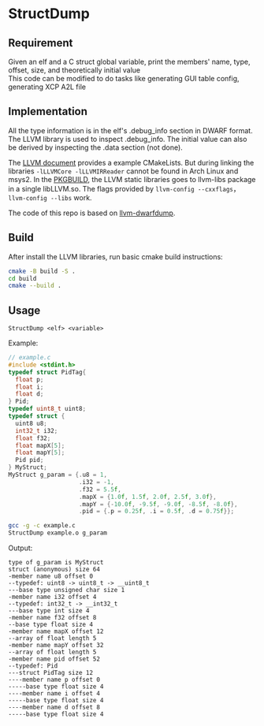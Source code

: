# StructDump

## Requirement

Given an elf and a C struct global variable, print the members' name, type, offset, size, and theoretically initial value\
This code can be modified to do tasks like generating GUI table config, generating XCP A2L file

## Implementation

All the type information is in the elf's .debug_info section in DWARF format. The LLVM library is used to inspect .debug_info. The initial value can also be derived by inspecting the .data section (not done).

The [LLVM document](https://llvm.org/docs/CMake.html#embedding-llvm-in-your-project) provides a example CMakeLists. But during linking the libraries `-lLLVMCore -lLLVMIRReader` cannot be found in Arch Linux and msys2. In the [PKGBUILD](<https://gitlab.archlinux.org/archlinux/packaging/packages/llvm>), the LLVM static libraries goes to llvm-libs package in a single libLLVM.so. The flags provided by `llvm-config --cxxflags`，`llvm-config --libs` work.

The code of this repo is based on [llvm-dwarfdump](https://github.com/llvm/llvm-project/tree/main/llvm/tools/llvm-dwarfdump).

## Build

After install the LLVM libraries, run basic cmake build instructions:

```sh
cmake -B build -S .
cd build
cmake --build .
```

## Usage

`StructDump <elf> <variable>`

Example:
```c
// example.c
#include <stdint.h>
typedef struct PidTag{
  float p;
  float i;
  float d;
} Pid;
typedef uint8_t uint8;
typedef struct {
  uint8 u8;
  int32_t i32;
  float f32;
  float mapX[5];
  float mapY[5];
  Pid pid;
} MyStruct;
MyStruct g_param = {.u8 = 1,
                    .i32 = -1,
                    .f32 = 5.5f,
                    .mapX = {1.0f, 1.5f, 2.0f, 2.5f, 3.0f},
                    .mapY = {-10.0f, -9.5f, -9.0f, -8.5f, -8.0f},
                    .pid = {.p = 0.25f, .i = 0.5f, .d = 0.75f}};
```

```sh
gcc -g -c example.c
StructDump example.o g_param
```
Output:
```
type of g_param is MyStruct
struct (anonymous) size 64
-member name u8 offset 0
--typedef: uint8 -> uint8_t -> __uint8_t
---base type unsigned char size 1
-member name i32 offset 4
--typedef: int32_t -> __int32_t
---base type int size 4
-member name f32 offset 8
--base type float size 4
-member name mapX offset 12
--array of float length 5
-member name mapY offset 32
--array of float length 5
-member name pid offset 52
--typedef: Pid
---struct PidTag size 12
----member name p offset 0
-----base type float size 4
----member name i offset 4
-----base type float size 4
----member name d offset 8
-----base type float size 4
```